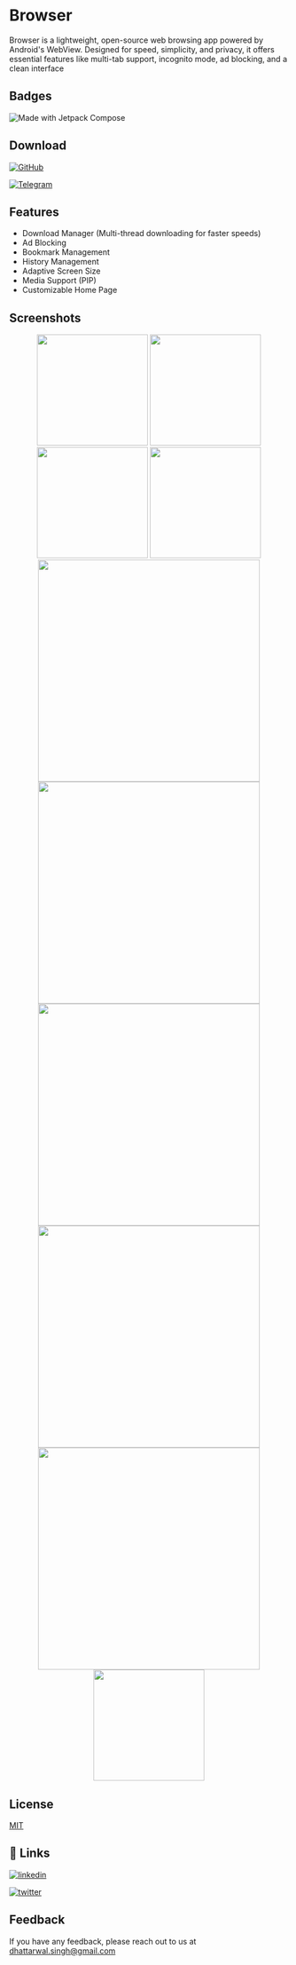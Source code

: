 
# Browser

Browser is a lightweight, open-source web browsing app powered by Android's WebView. Designed for speed, simplicity, and privacy, it offers essential features like multi-tab support, incognito mode, ad blocking, and a clean interface

## Badges

![Made with Jetpack Compose](https://img.shields.io/badge/Made%20with-Jetpack%20Compose-blue)


## Download

[![GitHub](https://img.shields.io/badge/GitHub-000?style=for-the-badge&logo=github&logoColor=white)](https://github.com/AjayDhattarwal/Browser/app/release)

[![Telegram](https://img.shields.io/badge/Telegram-0088CC?style=for-the-badge&logo=telegram&logoColor=white)](https://t.me/your_telegram_channel)


## Features

- Download Manager (Multi-thread downloading for faster speeds)
- Ad Blocking
- Bookmark Management
- History Management
- Adaptive Screen Size
- Media Support (PIP)
- Customizable Home Page

## Screenshots

<p align="center">
  <img src="https://raw.githubusercontent.com/AjayDhattarwal/Browser/refs/heads/master/assets/screenshots/Screenshot_1.png" width="200" />
  <img src="https://raw.githubusercontent.com/AjayDhattarwal/Browser/refs/heads/master/assets/screenshots/Screenshot_2.png" width="200" />
  <img src="https://raw.githubusercontent.com/AjayDhattarwal/Browser/refs/heads/master/assets/screenshots/Screenshot_3.png" width="200" />
  <img src="https://raw.githubusercontent.com/AjayDhattarwal/Browser/refs/heads/master/assets/screenshots/Screenshot_4.png" width="200" />
  <img src="https://raw.githubusercontent.com/AjayDhattarwal/Browser/refs/heads/master/assets/screenshots/Screenshot_5.png" width="400" />
  <img src="https://raw.githubusercontent.com/AjayDhattarwal/Browser/refs/heads/master/assets/screenshots/Screenshot_6.png" width="400" />
  <img src="https://raw.githubusercontent.com/AjayDhattarwal/Browser/refs/heads/master/assets/screenshots/Screenshot_7.png" width="400" />
  <img src="https://raw.githubusercontent.com/AjayDhattarwal/Browser/refs/heads/master/assets/screenshots/Screenshot_8.png" width="400" />
  <img src="https://raw.githubusercontent.com/AjayDhattarwal/Browser/refs/heads/master/assets/screenshots/Screenshot_9.png" width="400" />
  <img src="https://raw.githubusercontent.com/AjayDhattarwal/Browser/refs/heads/master/assets/gif/gif_1.gif" width="200" />
</p>


## License

[MIT](https://github.com/ajay577/Browser/blob/master/LICENSE)


## 🔗 Links

[![linkedin](https://img.shields.io/badge/linkedin-0A66C2?style=for-the-badge&logo=linkedin&logoColor=white)](https://www.linkedin.com/in/ajaydhattarwal)

[![twitter](https://img.shields.io/badge/twitter-1DA1F2?style=for-the-badge&logo=twitter&logoColor=white)](https://twitter.com/)


## Feedback

If you have any feedback, please reach out to us at dhattarwal.singh@gmail.com

